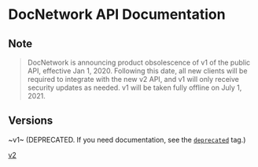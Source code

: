 # DocNetwork API Documentation

## Note
> DocNetwork is announcing product obsolescence of v1 of the public API, effective Jan 1, 2020. Following this date, all new clients will be required to integrate with the new v2 API, and v1 will only receive security updates as needed. v1 will be taken fully offline on July 1, 2021.

## Versions

~v1~ (DEPRECATED. If you need documentation, see the [`deprecated`](https://github.com/docnetwork/api/tree/deprecated) tag.)

[v2](/v2/README.md)
